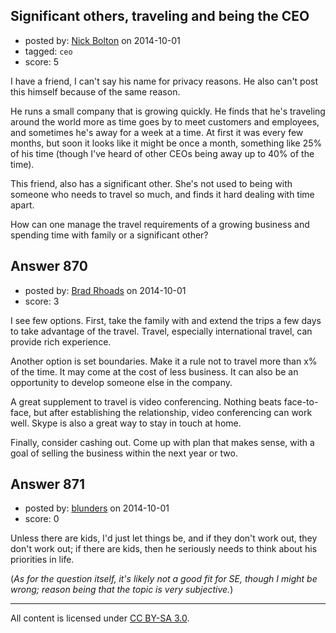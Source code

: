 ## Significant others, traveling and being the CEO

- posted by: [Nick Bolton](https://stackexchange.com/users/20131/nick-bolton) on 2014-10-01
- tagged: `ceo`
- score: 5

I have a friend, I can't say his name for privacy reasons. He also can't post this himself because of the same reason.

He runs a small company that is growing quickly. He finds that he's traveling around the world more as time goes by to meet customers and employees, and sometimes he's away for a week at a time. At first it was every few months, but soon it looks like it might be once a month, something like 25% of his time (though I've heard of other CEOs being away up to 40% of the time).

This friend, also has a significant other. She's not used to being with someone who needs to travel so much, and finds it hard dealing with time apart.

How can one manage the travel requirements of a growing business and spending time with family or a significant other?


## Answer 870

- posted by: [Brad Rhoads](https://stackexchange.com/users/42121/brad-rhoads) on 2014-10-01
- score: 3

I see few options. First, take the family with and extend the trips a few days to take advantage of the travel. Travel, especially international travel, can provide rich experience.

Another option is set boundaries. Make it a rule not to travel more than x% of the time. It may come at the cost of less business. It can also be an opportunity to develop someone else in the company.

A great supplement to travel is video conferencing. Nothing beats face-to-face, but after establishing the relationship, video conferencing can work well. Skype is also a great way to stay in touch at home.

Finally, consider cashing out. Come up with plan that makes sense, with a goal of selling the business within the next year or two.


## Answer 871

- posted by: [blunders](https://stackexchange.com/users/216182/blunders) on 2014-10-01
- score: 0

Unless there are kids, I'd just let things be, and if they don't work out, they don't work out; if there are kids, then he seriously needs to think about his priorities in life. 

(*As for the question itself, it's likely not a good fit for SE, though I might be wrong; reason being that the topic is very subjective.*)



---

All content is licensed under [CC BY-SA 3.0](https://creativecommons.org/licenses/by-sa/3.0/).
